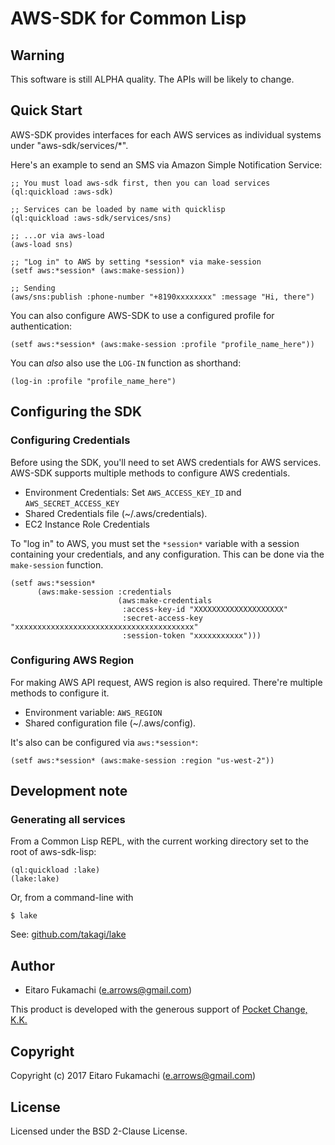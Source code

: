 # AWS-SDK for Common Lisp

## Warning

This software is still ALPHA quality. The APIs will be likely to change.

## Quick Start

AWS-SDK provides interfaces for each AWS services as individual systems under "aws-sdk/services/*".

Here's an example to send an SMS via Amazon Simple Notification Service:

```common-lisp
;; You must load aws-sdk first, then you can load services
(ql:quickload :aws-sdk)

;; Services can be loaded by name with quicklisp
(ql:quickload :aws-sdk/services/sns)

;; ...or via aws-load
(aws-load sns)

;; "Log in" to AWS by setting *session* via make-session
(setf aws:*session* (aws:make-session))

;; Sending 
(aws/sns:publish :phone-number "+8190xxxxxxxx" :message "Hi, there")
```

You can also configure AWS-SDK to use a configured profile for authentication:
```
(setf aws:*session* (aws:make-session :profile "profile_name_here"))
```

You can _also_ also use the `LOG-IN` function as shorthand:

``` common-lisp
(log-in :profile "profile_name_here")
```


## Configuring the SDK

### Configuring Credentials

Before using the SDK, you'll need to set AWS credentials for AWS services. AWS-SDK supports multiple methods to configure AWS credentials.

* Environment Credentials: Set `AWS_ACCESS_KEY_ID` and `AWS_SECRET_ACCESS_KEY`
* Shared Credentials file (~/.aws/credentials).
* EC2 Instance Role Credentials

To "log in" to AWS, you must set the `*session*` variable with a session containing your credentials, and any configuration.  This can be done via the `make-session` function.
```common-lisp
(setf aws:*session*
      (aws:make-session :credentials
                        (aws:make-credentials
                         :access-key-id "XXXXXXXXXXXXXXXXXXXX"
                         :secret-access-key "xxxxxxxxxxxxxxxxxxxxxxxxxxxxxxxxxxxxxxxx"
                         :session-token "xxxxxxxxxxx")))
```

### Configuring AWS Region

For making AWS API request, AWS region is also required. There're multiple methods to configure it.

* Environment variable: `AWS_REGION`
* Shared configuration file (~/.aws/config).

It's also can be configured via `aws:*session*`:

```common-lisp
(setf aws:*session* (aws:make-session :region "us-west-2"))
```

## Development note

### Generating all services
From a Common Lisp REPL, with the current working directory set to the root of aws-sdk-lisp:
```
(ql:quickload :lake)
(lake:lake)
```

Or, from a command-line with
```
$ lake
```

See: [github.com/takagi/lake](https://github.com/takagi/lake)

## Author

* Eitaro Fukamachi (e.arrows@gmail.com)

This product is developed with the generous support of [Pocket Change, K.K.](https://www.pocket-change.jp/)

## Copyright

Copyright (c) 2017 Eitaro Fukamachi (e.arrows@gmail.com)

## License

Licensed under the BSD 2-Clause License.
